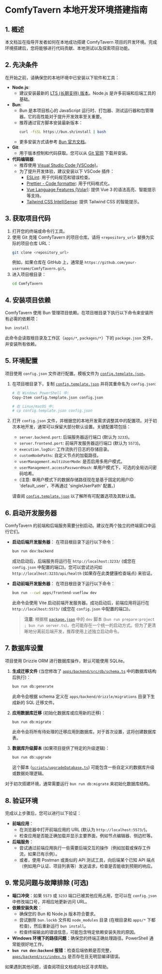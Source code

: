 # ComfyTavern 本地开发环境搭建指南

## 1. 概述

本文档旨在指导开发者如何在本地成功搭建 ComfyTavern 项目的开发环境。完成环境搭建后，您将能够进行代码贡献、本地测试以及探索项目功能。

## 2. 先决条件

在开始之前，请确保您的本地环境中已安装以下软件和工具：

*   **Node.js**:
    *   建议安装最新的 [LTS (长期支持) 版本](https://nodejs.org/)。Node.js 是许多前端和后端工具的基础。
*   **Bun**:
    *   Bun 是本项目核心的 JavaScript 运行时、打包器、测试运行器和包管理器。它的高性能对于提升开发效率至关重要。
    *   推荐通过官方脚本安装最新版本：
        ```bash
        curl -fsSL https://bun.sh/install | bash
        ```
    *   更多安装方式请参考 [Bun 官方文档](https://bun.sh/docs/installation)。
*   **Git**:
    *   用于版本控制和代码获取。您可以从 [Git 官网](https://git-scm.com/downloads) 下载并安装。
*   **代码编辑器**:
    *   推荐使用 [Visual Studio Code (VSCode)](https://code.visualstudio.com/)。
    *   为了提升开发体验，建议安装以下 VSCode 插件：
        *   [ESLint](https://marketplace.visualstudio.com/items?itemName=dbaeumer.vscode-eslint): 用于代码规范和错误检查。
        *   [Prettier - Code formatter](https://marketplace.visualstudio.com/items?itemName=esbenp.prettier-vscode): 用于代码格式化。
        *   [Vue Language Features (Volar)](https://marketplace.visualstudio.com/items?itemName=Vue.volar): 提供 Vue 3 的语法高亮、智能提示等支持。
        *   [Tailwind CSS IntelliSense](https://marketplace.visualstudio.com/items?itemName=bradlc.vscode-tailwindcss): 提供 Tailwind CSS 的智能提示。

## 3. 获取项目代码

1.  打开您的终端或命令行工具。
2.  使用 Git 克隆 ComfyTavern 的项目仓库。请将 `<repository_url>` 替换为实际的项目仓库 URL：
    ```bash
    git clone <repository_url>
    ```
    例如，如果仓库在 GitHub 上，通常是 `https://github.com/your-username/ComfyTavern.git`。
3.  进入项目根目录：
    ```bash
    cd ComfyTavern
    ```

## 4. 安装项目依赖

ComfyTavern 使用 Bun 管理项目依赖。在项目根目录下执行以下命令来安装所有必需的依赖项：

```bash
bun install
```

此命令会读取根目录及工作区（`apps/*`, `packages/*`）下的 `package.json` 文件，并安装所有依赖。

## 5. 环境配置

项目使用 `config.json` 文件进行配置。模板文件为 [`config.template.json`](config.template.json:1)。

1.  在项目根目录下，复制 [`config.template.json`](config.template.json:1) 并将其重命名为 `config.json`:
    ```bash
    # 在 Windows PowerShell 中:
    Copy-Item config.template.json config.json

    # 在 Linux/macOS 中:
    # cp config.template.json config.json
    ```
2.  打开 `config.json` 文件，并根据您的本地开发需求调整其中的配置项。对于初次本地开发，通常可以保留大部分默认设置。关键配置项包括：
    *   `server.backend.port`: 后端服务器运行端口 (默认为 `3233`)。
    *   `server.frontend.port`: 前端开发服务器运行端口 (默认为 `5573`)。
    *   `execution.logDir`: 工作流执行日志的存储目录。
    *   `customNodePaths`: 自定义节点的加载路径。
    *   `userManagement.multiUserMode`: 是否启用多用户模式。
    *   `userManagement.accessPasswordHash`: 单用户模式下，可选的全局访问密码哈希。
    *   (注意: 单用户模式下的数据存储路径现在是基于固定的用户ID 'default_user'，不再通过 'singleUserPath' 配置。)

    请查阅 [`config.template.json`](config.template.json:1) 以了解所有可配置选项及其默认值。

## 6. 启动开发服务器

ComfyTavern 的前端和后端服务需要分别启动。建议在两个独立的终端窗口中运行它们。

*   **启动后端开发服务器**：
    在项目根目录下运行以下命令：
    ```bash
    bun run dev:backend
    ```
    成功启动后，后端服务将运行在 `http://localhost:3233/` (或您在 `config.json` 中配置的端口)。您可以尝试访问如 `http://localhost:3233/api/health` (如果存在此类健康检查端点) 来验证。

*   **启动前端开发服务器**：
    在项目根目录下运行以下命令：
    ```bash
    bun run --cwd apps/frontend-vueflow dev
    ```
    此命令会使用 Vite 启动前端开发服务器。成功启动后，前端应用将运行在 `http://localhost:5573/` (或您在 `config.json` 中配置的端口)。

    > **注意**: 根据根 [`package.json`](package.json:1) 中的 `dev` 脚本 (`bun run prepare:project ; bun run server.ts`)，也可能存在一个统一的启动方式。但为了更清晰地分离前后端开发，推荐使用上述独立启动命令。

## 7. 数据库设置

项目使用 Drizzle ORM 进行数据库操作，默认可能使用 SQLite。

1.  **生成迁移文件** (当您修改了 [`apps/backend/src/db/schema.ts`](apps/backend/src/db/schema.ts:1) 中的数据库结构后执行)：
    ```bash
    bun run db:generate
    ```
    此命令会根据 schema 定义在 `apps/backend/drizzle/migrations` 目录下生成新的 SQL 迁移文件。

2.  **应用数据库迁移** (初始化数据库或应用新的迁移)：
    ```bash
    bun run db:migrate
    ```
    此命令会将所有待处理的迁移应用到数据库。对于首次设置，这将创建数据库表。

3.  **数据库升级脚本** (如果项目提供了特定的升级逻辑)：
    ```bash
    bun run db:upgrade
    ```
    这个脚本 ([`scripts/upgradeDatabase.ts`](scripts/upgradeDatabase.ts:1)) 可能包含一些自定义的数据库升级或数据处理逻辑。

对于初次搭建环境，通常需要运行 `bun run db:migrate` 来初始化数据库结构。

## 8. 验证环境

完成以上步骤后，您可以进行以下验证：

*   **前端应用**：
    *   在浏览器中打开前端应用的 URL (默认为 `http://localhost:5573/`)。
    *   检查应用是否能正确加载并显示主要界面，例如节点编辑器、侧边栏等。
*   **后端服务**：
    *   尝试通过前端应用执行一些需要后端交互的操作（例如加载或保存工作流，如果已有示例）。
    *   或者，使用 Postman 或类似的 API 测试工具，向后端某个已知 API 端点（例如用户认证、项目列表等）发送请求，检查是否能收到预期的响应。

## 9. 常见问题与故障排除 (可选)

*   **端口冲突**：如果 `5573` 或 `3233` 端口已被其他应用占用，您可以在 `config.json` 中修改端口号，并相应地更新访问 URL。
*   **依赖安装失败**：
    *   确保您的 Bun 和 Node.js 版本符合要求。
    *   尝试删除 `bun.lockb` 文件和 `node_modules` 目录 (在根目录和 `apps/*` 下都检查)，然后重新运行 `bun install`。
    *   检查终端输出的错误信息，可能包含特定依赖安装失败的原因。
*   **Windows 环境下的路径问题**：确保您的终端正确处理路径。PowerShell 通常能很好地工作。
*   **`bun run dev:backend` 报错**：检查后端依赖是否完整，[`apps/backend/src/index.ts`](apps/backend/src/index.ts:1) 是否存在且无明显编译错误。

如果遇到其他问题，请查阅项目文档或向社区寻求帮助。